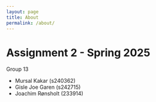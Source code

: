 ```yaml
---
layout: page
title: About
permalink: /about/
---
```


# **Assignment 2 - Spring 2025**

Group 13
 - Mursal Kakar (s240362)
 - Gisle Joe Garen (s242715)
 - Joachim Rønsholt (233914)


